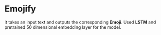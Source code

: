 # Emojify

It takes an input text and  outputs the corresponding **Emoji**.
Used **LSTM** and pretrained 50 dimensional embedding layer for the model.
